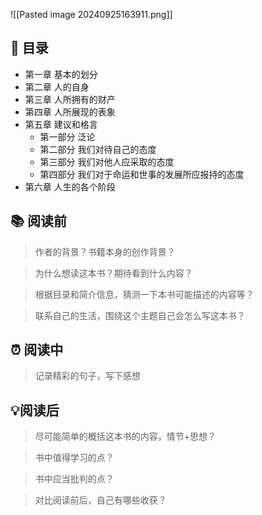 ![[Pasted image 20240925163911.png]]
## 📑 目录
* 第一章 基本的划分
* 第二章 人的自身
* 第三章 人所拥有的财产
* 第四章 人所展现的表象
* 第五章 建议和格言
	* 第一部分 泛论
	* 第二部分 我们对待自己的态度
	* 第三部分 我们对他人应采取的态度
	* 第四部分 我们对于命运和世事的发展所应报持的态度
* 第六章 人生的各个阶段
## 📚 阅读前
> 作者的背景？书籍本身的创作背景？

> 为什么想读这本书？期待看到什么内容？

> 根据目录和简介信息，猜测一下本书可能描述的内容等？

> 联系自己的生活，围绕这个主题自己会怎么写这本书？
## ⏰ 阅读中
> 记录精彩的句子，写下感想
##  💡阅读后
> 尽可能简单的概括这本书的内容，情节+思想？

> 书中值得学习的点？

> 书中应当批判的点？

> 对比阅读前后，自己有哪些收获？ 
